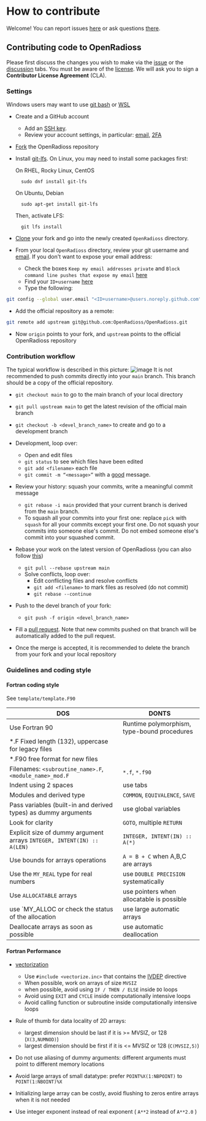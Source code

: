 # How to contribute

Welcome! You can report issues [here](https://github.com/OpenRadioss/OpenRadioss/issues) or ask questions [there](https://github.com/OpenRadioss/OpenRadioss/discussions).

## Contributing code to OpenRadioss

Please first discuss the changes you wish to make via the [issue](https://github.com/OpenRadioss/OpenRadioss/issues) or the [discussion](https://github.com/OpenRadioss/OpenRadioss/discussions) tabs.
You must be aware of the [license](./LICENSE.md). We will ask you to sign a **Contributor License Agreement** (CLA).

### Settings

Windows users may want to use [git bash](https://gitforwindows.org/) or [WSL](https://docs.microsoft.com/en-us/windows/wsl/install)

* Create and a GitHub account

  * Add an [SSH key](https://docs.github.com/en/authentication/connecting-to-github-with-ssh/generating-a-new-ssh-key-and-adding-it-to-the-ssh-agent).
  * Review your account settings, in particular: [email](https://docs.github.com/en/account-and-profile/setting-up-and-managing-your-github-user-account/managing-email-preferences/setting-your-commit-email-address), [2FA](https://docs.github.com/en/authentication/securing-your-account-with-two-factor-authentication-2fa/configuring-two-factor-authentication)

* [Fork](https://docs.github.com/en/get-started/quickstart/fork-a-repo) the OpenRadioss repository
* Install [git-lfs](https://git-lfs.github.com/).
  On Linux, you may need to install some packages first:
  
  On RHEL, Rocky Linux, CentOS

        sudo dnf install git-lfs

  On Ubuntu, Debian
  
        sudo apt-get install git-lfs
        
   Then, activate LFS:

        git lfs install
        
* [Clone](https://docs.github.com/en/repositories/creating-and-managing-repositories/cloning-a-repository) your fork and go into the newly created `OpenRadioss` directory.
* From your local `OpenRadioss` directory, review your git username and [email](https://docs.github.com/en/account-and-profile/setting-up-and-managing-your-github-user-account/managing-email-preferences/setting-your-commit-email-address). If you don't want to expose your email address:

  * Check the boxes `Keep my email addresses private` and  `Block command line pushes that expose my email` [here](https://github.com/settings/emails)
  * Find your `ID+username` [here](https://github.com/settings/emails)
  * Type the following:

```bash
git config --global user.email "<ID+username>@users.noreply.github.com"
```

* Add the official repository as a remote:

```bash
git remote add upstream git@github.com:OpenRadioss/OpenRadioss.git
```

* Now `origin` points to your fork, and `upstream` points to the official OpenRadioss repository

### Contribution workflow

The typical workflow is described in this picture:
![image](/doc/workflow.png)
It is not recommended to push commits directly into your `main` branch. This branch should be a copy of the official repository.

* `git checkout main` to go to the main branch of your local directory
* `git pull upstream main` to get the latest revision of the official main branch
* `git checkout -b <devel_branch_name>` to create and go to a development branch
* Development, loop over:  

  * Open and edit files  
  * `git status` to see which files have been edited  
  * `git add <filename>` each file
  * `git commit -m “<message>”` with a [good](https://openpbs.atlassian.net/wiki/spaces/DG/pages/6193155/How+To+Write+a+Good+Git+Commit+Message) message.

* Review your history: squash your commits, write a meaningful commit message

  * `git rebase -i main` provided that your current branch is derived from the `main` branch.
  * To squash all your commits into your first one: replace `pick` with `squash` for all your commits except your first one. Do not squash your commits into someone else's commit. Do not embed someone else's commit into your squashed commit.

* Rebase your work on the latest version of OpenRadioss (you can also follow [this](https://openpbs.atlassian.net/wiki/spaces/DG/pages/1183744006/Rebasing+Your+Dev+Branch))

  * `git pull --rebase upstream main`  
  * Solve conflicts, loop over:  
    * Edit conflicting files and resolve conflicts
    * `git add <filename>` to mark files as resolved (do not commit)
    * `git rebase --continue`

* Push to the devel branch of your fork:

  * `git push -f origin <devel_branch_name>`

* Fill a [pull request](https://docs.github.com/en/pull-requests/collaborating-with-pull-requests/proposing-changes-to-your-work-with-pull-requests/creating-a-pull-request). Note that new commits pushed on that branch will be automatically added to the pull request.

* Once the merge is accepted, it is recommended to delete the branch from your fork and your local repository  

### Guidelines and coding style

#### Fortran coding style

See `template/template.F90`

| DOS                   | DONTS                       |
|-----------------------|-----------------------------|
| Use Fortran 90  |  Runtime polymorphism, type-bound procedures|
| *.F Fixed length (132), uppercase for legacy files     |   |
| *.F90 free format for new files                        |   |
| Filenames: `<subroutine_name>.F`, `<module_name>_mod.F` |`*.f`, `*.f90`   |
| Indent using 2 spaces | use tabs |
| Modules and derived type   |`COMMON`, `EQUIVALENCE`, `SAVE`|
| Pass variables (built-in and derived types) as dummy arguments | use global variables |
| Look for clarity                        |`GOTO`, multiple `RETURN` |
| Explicit size of dummy argument arrays  `INTEGER, INTENT(IN) :: A(LEN)`  | `INTEGER, INTENT(IN) :: A(*)` |
| Use bounds for arrays operations | `A = B + C` when A,B,C are arrays     |
| Use the `MY_REAL` type for real numbers  | use `DOUBLE PRECISION` systematically |
| Use `ALLOCATABLE` arrays |use pointers when allocatable is possible |
| use `MY_ALLOC or check the status of the allocation | use large automatic arrays |
| Deallocate arrays as soon as possible | use automatic deallocation |

#### Fortran Performance

* [vectorization](https://en.wikipedia.org/wiki/Automatic_vectorization)

  * Use `#include <vectorize.inc>` that contains the [IVDEP](https://www.intel.com/content/www/us/en/develop/documentation/fortran-compiler-oneapi-dev-guide-and-reference/top/language-reference/a-to-z-reference/h-to-i/ivdep.html) directive
  * When possible, work on arrays of size `MVSIZ`
  * when possible, avoid using `IF / THEN / ELSE` inside `DO` loops
  * Avoid using `EXIT` and `CYCLE` inside computationally intensive loops
  * Avoid calling function or subroutine inside computationally intensive loops

* Rule of thumb for data locality of 2D arrays:
  * largest dimension should be last if it is >= MVSIZ, or 128 (`X(3,NUMNOD)`)
  * largest dimension should be first if it is <= MVSIZ or 128 (`C(MVSIZ,5)`)

* Do not use aliasing of dummy arguments: different arguments must point to different memory locations
* Avoid large arrays of small datatype: prefer `POINT%X(1:NBPOINT)` to `POINT(1:NBOINT)%X`
* Initializing large array can be costly, avoid flushing to zeros entire arrays when it is not needed
* Use integer exponent instead of real exponent ( `A**2` instead of `A**2.0` )
